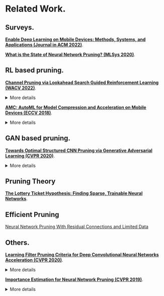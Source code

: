# Related Work.  

## Surveys.  

[**Enable Deep Learning on Mobile Devices: Methods, Systems, and Applications (Journal in ACM 2022)**](https://arxiv.org/pdf/2204.11786.pdf). 

[**What is the State of Neural Network Pruning? (MLSys 2020)**](https://proceedings.mlsys.org/paper/2020/file/d2ddea18f00665ce8623e36bd4e3c7c5-Paper.pdf).  


## RL based pruning.  

[**Channel Pruning via Lookahead Search Guided Reinforcement Learning (WACV 2022)**](https://openaccess.thecvf.com/content/WACV2022/papers/Wang_Channel_Pruning_via_Lookahead_Search_Guided_Reinforcement_Learning_WACV_2022_paper.pdf).  

<details>
<summary>More details</summary>

*Abstract*
>"Channel pruning has become an effective yet still chal- lenging approach to achieve compact neural networks. It aims to prune the optimal set of filters whose removal re- sults in minimal performance degradation of the slimmed network. Due to the prohibitively vast search space of fil- ter combinations, existing approaches usually use various criteria to estimate the filter importance while sacrificing some precision. Here we present a new approach to opti- mizing the filter selection in channel pruning with looka- head search guided reinforcement learning (RL). A neural network that takes as input filter-related features is trained with RL to prune the optimal sequence of filters and max- imize the performance of the remaining network. In addi- tion, we employ Monte Carlo tree search (MCTS) to pro- vide a lookahead search for filter selection, which increases the sample efficiency for the RL training. Experiments on MNIST, CIFAR-10, and ILSVRC-2012 validate the effec- tiveness of our approach compared to both traditional and automated existing channel pruning approaches."  

<img width="802" alt="image" src="https://user-images.githubusercontent.com/94199007/212781625-98fae8dd-b243-4a89-847b-95127f0913d6.png">
  
</details> 

[**AMC: AutoML for Model Compression and Acceleration on Mobile Devices (ECCV 2018)**](https://openaccess.thecvf.com/content_ECCV_2018/papers/Yihui_He_AMC_Automated_Model_ECCV_2018_paper.pdf).   

<details>
<summary>More details</summary>
  
*Abstract*   
>"Model compression is an effective technique to efficiently deploy neural network models on mobile devices which have limited computation resources and tight power budgets. Conventional model compression techniques rely on hand-crafted features and require domain experts to explore the large design space trading off among model size, speed, and accuracy, which is usually sub-optimal and time-consuming. In this paper, we propose AutoML for Model Compression (AMC) which leverages reinforcement learning to efficiently sample the design space and can improve the model compression quality. We achieved state-of- the-art model compression results in a fully automated way without any human efforts. Under 4× FLOPs reduction, we achieved 2.7% better accuracy than the hand-crafted model compression method for VGG-16 on ImageNet. We applied this automated, push-the-button compression pipeline to MobileNet-V1 and achieved a speedup of 1.53× on the GPU (Titan Xp) and 1.95× on an Android phone (Google Pixel 1), with negligible loss of accuracy."   

<img width="754" alt="image" src="https://user-images.githubusercontent.com/94199007/212791413-46ec99af-37a8-43e0-b057-ee86271d3bdb.png">  
  
</details>   
  
## GAN based pruning.   

[**Towards Optimal Structured CNN Pruning via Generative Adversarial Learning (CVPR 2020)**](https://openaccess.thecvf.com/content_CVPR_2019/papers/Lin_Towards_Optimal_Structured_CNN_Pruning_via_Generative_Adversarial_Learning_CVPR_2019_paper.pdf).  

<details>
<summary>More details</summary>

*Abstract*
> "Structured pruning of filters or neurons has received in- creased focus for compressing convolutional neural net- works. Most existing methods rely on multi-stage optimiza- tions in a layer-wise manner for iteratively pruning and re- training which may not be optimal and may be computation intensive. Besides, these methods are designed for pruning a specific structure, such as filter or block structures with- out jointly pruning heterogeneous structures. In this paper, we propose an effective structured pruning approach that jointly prunes filters as well as other structures in an end- to-end manner. To accomplish this, we first introduce a soft mask to scale the output of these structures by defining a new objective function with sparsity regularization to align the output of baseline and network with this mask. We then effectively solve the optimization problem by generative ad- versarial learning (GAL), which learns a sparse soft mask in a label-free and an end-to-end manner. By forcing more scaling factors in the soft mask to zero, the fast iterative shrinkage-thresholding algorithm (FISTA) can be leveraged to fast and reliably remove the corresponding structures. Extensive experiments demonstrate the effectiveness of GAL on different datasets, including MNIST, CIFAR-10 and Im- ageNet ILSVRC 2012. For example, on ImageNet ILSVRC 2012, the pruned ResNet-50 achieves 10.88% Top-5 error and results in a factor of 3.7× speedup. This significantly outperforms state-of-the-art methods."   

<img width="989" alt="image" src="https://user-images.githubusercontent.com/94199007/212780935-32d60598-1233-4dee-91d8-acbd6afafc8c.png">

</details>
  
## Pruning Theory

[**The Lottery Ticket Hypothesis: Finding Sparse, Trainable Neural Networks**](https://arxiv.org/pdf/1803.03635.pdf).  

## Efficient Pruning   
[Neural Network Pruning With Residual Connections and Limited Data](https://openaccess.thecvf.com/content_CVPR_2020/papers/Luo_Neural_Network_Pruning_With_Residual-Connections_and_Limited-Data_CVPR_2020_paper.pdf)
  
## Others. 

[**Learning Filter Pruning Criteria for Deep Convolutional Neural Networks Acceleration (CVPR 2020)**](https://openaccess.thecvf.com/content_CVPR_2020/papers/He_Learning_Filter_Pruning_Criteria_for_Deep_Convolutional_Neural_Networks_Acceleration_CVPR_2020_paper.pdf).  

<details>
<summary>More details</summary>

*Abstract*.  
>"In this paper, we propose Learning Filter Pruning Cri- teria (LFPC) to solve the above problems. Specifically, we develop a differentiable pruning criteria sampler. This sam- pler is learnable and optimized by the validation loss of the pruned network obtained from the sampled criteria. In this way, we could adaptively select the appropriate pruning cri- teria for different functional layers. Besides, when evaluat- ing the sampled criteria, LFPC comprehensively considers the contribution of all the layers at the same time. Exper- iments validate our approach on three image classification benchmarks. Notably, on ILSVRC-2012, our LFPC reduces more than 60% FLOPs on ResNet-50 with only 0.83% top-5 accuracy loss."   

<img width="500" alt="image" src="https://user-images.githubusercontent.com/94199007/213033586-f614f327-519e-4423-a739-c6082182e02e.png">

</details>
  
[**Importance Estimation for Neural Network Pruning (CVPR 2019)**](https://openaccess.thecvf.com/content_CVPR_2019/papers/Molchanov_Importance_Estimation_for_Neural_Network_Pruning_CVPR_2019_paper.pdf).  

<details>
<summary>More details</summary>
  
  *Method at High Level*.   
  >"We define the importance as the squared change in loss induced by removing a specific filter from the network. Since comput- ing the exact importance is extremely expensive for large networks, we approximate it with a Taylor expansion (akin to [27]), resulting in a criterion computed from parameter gradients readily available during standard training. Our method is easy to implement in existing frameworks with minimal overhead."   
  
</details>
